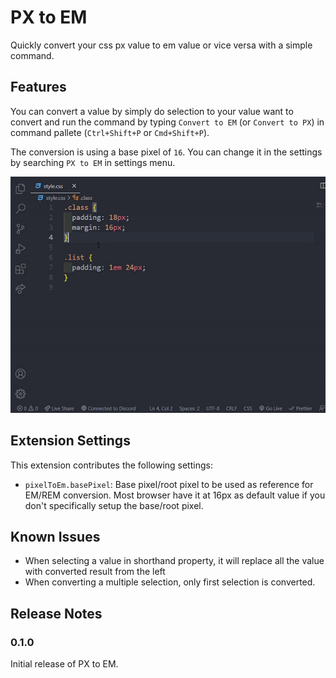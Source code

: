 # PX to EM

Quickly convert your css px value to em value or vice versa with a simple command.

## Features

You can convert a value by simply do selection to your value want to convert and run the command by typing `Convert to EM` (or `Convert to PX`) in command pallete (`Ctrl+Shift+P` or `Cmd+Shift+P`).

The conversion is using a base pixel of `16`. You can change it in the settings by searching `PX to EM` in settings menu.

![PX to EM Preview](assets/px-to-em-preview.gif)

## Extension Settings

This extension contributes the following settings:

- `pixelToEm.basePixel`: Base pixel/root pixel to be used as reference for EM/REM conversion. Most browser have it at 16px as default value if you don't specifically setup the base/root pixel.

## Known Issues

- When selecting a value in shorthand property, it will replace all the value with converted result from the left
- When converting a multiple selection, only first selection is converted.

## Release Notes

### 0.1.0

Initial release of PX to EM.
